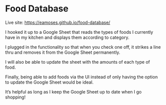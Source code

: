 # Food Database

Live site: https://eamoses.github.io/food-database/

I hooked it up to a Google Sheet that reads the types of foods I currently have in my kitchen and displays them according to category.

I plugged in the functionality so that when you check one off, it strikes a line thru and removes it from the Google Sheet permanently.

I will also be able to update the sheet with the amounts of each type of food.

Finally, being able to add foods via the UI instead of only having the option to update the Google Sheet would be ideal.

It’s helpful as long as I keep the Google Sheet up to date when I go shopping!